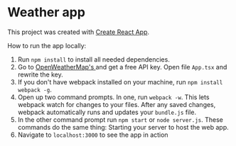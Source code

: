 # Weather app
 This project was created with [Create React App](https://github.com/facebookincubator/create-react-app).

How to run the app locally:

1. Run ```npm install``` to install all needed dependencies.
2. Go to [OpenWeatherMap's ](http://openweathermap.org/) and get a free API key. Open file ```App.tsx``` and rewrite the key.
3. If you don't have webpack installed on your machine, run ```npm install webpack -g```.
4. Open up two command prompts. In one, run ```webpack -w```. This lets webpack watch for changes to your files. After any saved changes, webpack automatically runs and updates your ```bundle.js``` file.
5. In the other command prompt run ```npm start``` or ```node server.js```. These commands do the same thing: Starting your server to host the web app.
6. Navigate to ```localhost:3000``` to see the app in action